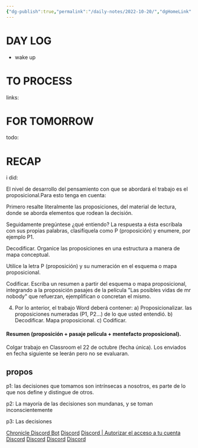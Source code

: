 ```yaml
---
{"dg-publish":true,"permalink":"/daily-notes/2022-10-20/","dgHomeLink":true,"dgPassFrontmatter":false,"dgShowBacklinks":true,"dgShowLocalGraph":true,"dgShowInlineTitle":true}
---
```



# DAY LOG
- wake up
# TO PROCESS
links:
# FOR TOMORROW
todo:
# RECAP
i did:


El nivel de desarrollo del pensamiento con que se abordará el trabajo es el proposicional.Para esto tenga en cuenta:

Primero resalte literalmente las proposiciones, del material de lectura, donde se aborda elementos que rodean la decisión. 

Seguidamente pregúntese ¿qué entiendo? La respuesta a ésta escríbala con sus propias palabras, clasifíquela como P (proposición) y enumere, por ejemplo P1. 

Decodificar. Organice las proposiciones en una estructura a manera de mapa conceptual. 

Utilice la letra P (proposición) y su numeración en el esquema o mapa proposicional. 

Codificar. Escriba un resumen a partir del esquema o mapa proposicional, integrando a la proposición pasajes de la película "Las posibles vidas de mr nobody" que refuerzan, ejemplifican o concretan el mismo. 

4. Por lo anterior, el trabajo Word deberá contener: a) Proposicionalizar. las proposiciones numeradas (P1, P2...) de lo que usted entendió. b) Decodificar. Mapa proposicional. c) Codificar.

#### Resumen (proposición + pasaje película + mentefacto proposicional).

 Colgar trabajo en Classroom el 22 de octubre (fecha única). Los enviados en fecha siguiente se leerán pero no se evaluaran.

## propos

p1: las decisiones que tomamos son intrínsecas a nosotros, es parte de lo que nos define y distingue de otros.

p2: La mayoría de las decisiones son mundanas, y se toman inconscientemente

p3: Las decisiones 


[Chronicle Discord Bot](https://app.chroniclebot.com/add-bot?utm_campaign=app&utm_source=discord&utm_content=profile)
[Discord](https://discord.com/api/oauth2/authorize?client_id=617706329229754379&permissions=388160&scope=bot)
[Discord | Autorizar el acceso a tu cuenta](https://discord.com/api/oauth2/authorize?client_id=837614958870921236&permissions=517543939137&scope=bot%20applications.commands)
[Discord](https://discord.com/api/oauth2/authorize?client_id=617706329229754379&permissions=388160&scope=bot)
[Discord](https://discord.com/api/oauth2/authorize?client_id=602460094940184587&permissions=85056&scope=bot%20applications.commands)
[Discord](https://discord.com/api/oauth2/authorize?client_id=714718407039385660&permissions=0&scope=bot%20applications.commands)
[Discord](https://discord.com/api/oauth2/authorize?client_id=974297735559806986&permissions=378944&scope=applications.commands%20bot)
